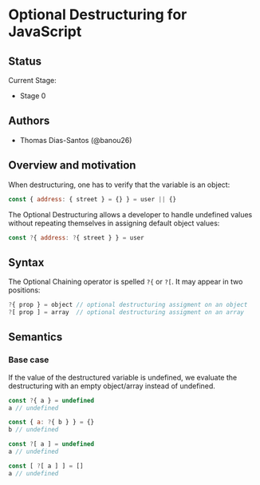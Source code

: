# Optional Destructuring for JavaScript

## Status
Current Stage:
* Stage 0

## Authors
* Thomas Dias-Santos (@banou26)

## Overview and motivation

When destructuring, one has to verify that the variable is an object:

```javascript
const { address: { street } = {} } = user || {}
```

The Optional Destructuring allows a developer to handle undefined values without repeating themselves in assigning default object values:

```javascript
const ?{ address: ?{ street } } = user
```

## Syntax

The Optional Chaining operator is spelled `?{` or `?[`. It may appear in two positions:
```javascript
?{ prop } = object // optional destructuring assigment on an object
?[ prop ] = array  // optional destructuring assigment on an array
```

## Semantics

### Base case
If the value of the destructured variable is undefined, we evaluate the destructuring with an empty object/array instead of undefined.
```js
const ?{ a } = undefined
a // undefined

const { a: ?{ b } } = {}
b // undefined

const ?[ a ] = undefined
a // undefined

const [ ?[ a ] ] = []
a // undefined
```
